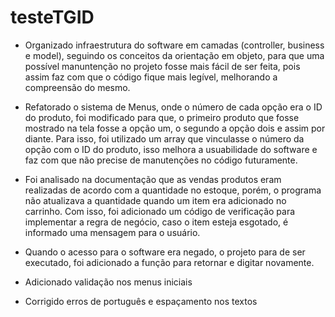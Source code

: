 # testeTGID

- Organizado infraestrutura do software em camadas (controller, business e model), seguindo os conceitos da orientação em objeto, para que uma possível manuntenção no projeto fosse mais fácil de ser feita, pois assim faz com que o código fique mais legível, melhorando a compreensão do mesmo.

- Refatorado o sistema de Menus, onde o número de cada opção era o ID do produto, foi modificado para que, o primeiro produto que fosse mostrado na tela fosse a opção um, o segundo a opção dois e assim por diante. Para isso, foi utilizado um array que vinculasse o número da opção com o ID do produto, isso melhora a usuabilidade do software e faz com que não precise de manutenções no código futuramente.

- Foi analisado na documentação que as vendas produtos eram realizadas de acordo com a quantidade no estoque, porém, o programa não atualizava a quantidade quando um item era adicionado no carrinho. Com isso, foi adicionado um código de verificação para implementar a regra de negócio, caso o item esteja esgotado, é informado uma mensagem para o usuário.

- Quando o acesso para o software era negado, o projeto para de ser executado, foi adicionado a função para retornar e digitar novamente.

- Adicionado validação nos menus iniciais

- Corrigido erros de português e espaçamento nos textos
